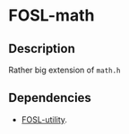 # FOSL-math

## Description

Rather big extension of `math.h`

## Dependencies

* [FOSL-utility].

[FOSL-utility]: https://github.com/martinmake/FOSL-utility
